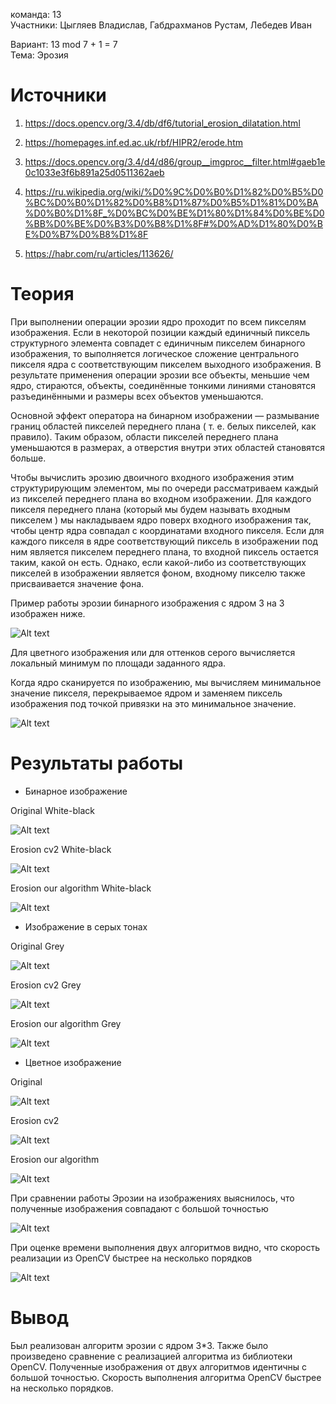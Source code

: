 команда: 13  
Участники: Цыгляев Владислав, Габдрахманов Рустам, Лебедев Иван

Вариант: 13 mod 7 + 1 = 7  
Тема: Эрозия


# Источники

1) https://docs.opencv.org/3.4/db/df6/tutorial_erosion_dilatation.html

2) https://homepages.inf.ed.ac.uk/rbf/HIPR2/erode.htm

3) https://docs.opencv.org/3.4/d4/d86/group__imgproc__filter.html#gaeb1e0c1033e3f6b891a25d0511362aeb

4) https://ru.wikipedia.org/wiki/%D0%9C%D0%B0%D1%82%D0%B5%D0%BC%D0%B0%D1%82%D0%B8%D1%87%D0%B5%D1%81%D0%BA%D0%B0%D1%8F_%D0%BC%D0%BE%D1%80%D1%84%D0%BE%D0%BB%D0%BE%D0%B3%D0%B8%D1%8F#%D0%AD%D1%80%D0%BE%D0%B7%D0%B8%D1%8F


5) https://habr.com/ru/articles/113626/


# Теория

При выполнении операции эрозии ядро проходит по всем пикселям изображения. Если в некоторой позиции каждый единичный пиксель структурного элемента совпадет с единичным пикселем бинарного изображения, то выполняется логическое сложение центрального пикселя ядра с соответствующим пикселем выходного изображения. В результате применения операции эрозии все объекты, меньшие чем ядро, стираются, объекты, соединённые тонкими линиями становятся разъединёнными и размеры всех объектов уменьшаются.  

Основной эффект оператора на бинарном изображении — размывание границ областей пикселей переднего плана ( т. е. белых пикселей, как правило). Таким образом, области пикселей переднего плана уменьшаются в размерах, а отверстия внутри этих областей становятся больше.


Чтобы вычислить эрозию двоичного входного изображения этим структурирующим элементом, мы по очереди рассматриваем каждый из пикселей переднего плана во входном изображении. Для каждого пикселя переднего плана (который мы будем называть входным пикселем ) мы накладываем ядро поверх входного изображения так, чтобы центр ядра совпадал с координатами входного пикселя. Если для каждого пикселя в ядре соответствующий пиксель в изображении под ним является пикселем переднего плана, то входной пиксель остается таким, какой он есть. Однако, если какой-либо из соответствующих пикселей в изображении является фоном, входному пикселю также присваивается значение фона.

Пример работы эрозии бинарного изображения с ядром 3 на 3 изображен ниже.

![Alt text](../images/lab_1/erodbin.png)

Для цветного изображения или для оттенков серого вычисляется локальный минимум по площади заданного ядра.

Когда ядро сканируется по изображению, мы вычисляем минимальное значение пикселя, перекрываемое ядром и заменяем пиксель изображения под точкой привязки на это минимальное значение.

![Alt text](../images/lab_1/formula.png)

# Результаты работы

- Бинарное изображение

Original White-black

![Alt text](../images/lab_1/original_image.png)

Erosion cv2 White-black

![Alt text](../images/lab_1/image_cv.png)

Erosion our algorithm White-black

![Alt text](../images/lab_1/image_our_func.png)

- Изображение в серых тонах

Original Grey

![Alt text](../images/lab_1/original_grey.png)

Erosion cv2 Grey

![Alt text](../images/lab_1/grey_cv.png)

Erosion our algorithm Grey

![Alt text](../images/lab_1/grey_our_func.png)

- Цветное изображение

Original

![Alt text](../images/lab_1/color_original.png)

Erosion cv2

![Alt text](../images/lab_1/color_cv.png)

Erosion our algorithm

![Alt text](../images/lab_1/color_our_func.png)

При сравнении работы Эрозии на изображениях выяснилось, что полученные изображения совпадают с большой точностью 

![Alt text](../images/lab_1/comp_results.png)

При оценке времени выполнения двух алгоритмов видно, что скорость реализации из OpenCV быстрее на несколько порядков

![Alt text](../images/lab_1/comp_time.png)

# Вывод

Был реализован алгоритм эрозии c ядром 3*3. Также было произведено сравнение с реализацией алгоритма из библиотеки OpenCV. Полученные изображения от двух алгоритмов идентичны с большой точностью. Скорость выполнения алгоритма OpenCV быстрее на несколько порядков.
